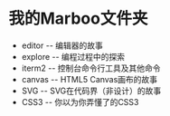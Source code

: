 # 我的Marboo文件夹

* editor   -- 编辑器的故事
* explore  -- 编程过程中的探索
* iterm2   -- 控制台命令行工具及其他命令
* canvas   -- HTML5 Canvas画布的故事
* SVG      -- SVG在代码界（非设计）的故事
* CSS3     -- 你以为你弄懂了的CSS3

